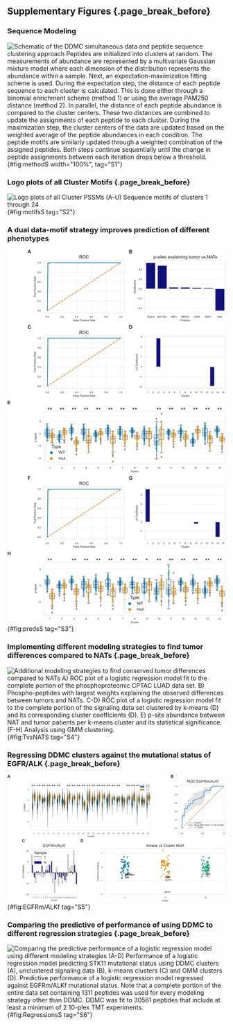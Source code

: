 ## Supplementary Figures {.page_break_before}

### Sequence Modeling

![**Schematic of the DDMC simultaneous data and peptide sequence clustering approach** Peptides are initialized into clusters at random. The measurements of abundance are represented by a multivariate Gaussian mixture model where each dimension of the distribution represents the abundance within a sample. Next, an expectation-maximization fitting scheme is used. During the expectation step, the distance of each peptide sequence to each cluster is calculated. This is done either through a binomial enrichment scheme (method 1) or using the average PAM250 distance (method 2). In parallel, the distance of each peptide abundance is compared to the cluster centers. These two distances are combined to update the assignments of each peptide to each cluster. During the maximization step, the cluster centers of the data are updated based on the weighted average of the peptide abundances in each condition. The peptide motifs are similarly updated through a weighted combination of the assigned peptides. Both steps continue sequentially until the change in peptide assignments between each iteration drops below a threshold.](EM_diagram.svg){#fig:methodS width="100%", tag="S1"}


### Logo plots of all Cluster Motifs {.page_break_before}

![**Logo plots of all Cluster PSSMs** (A-U) Sequence motifs of clusters 1 through 24](figureMS2.svg){#fig:motifsS tag="S2"}

### A dual data-motif strategy improves prediction of different phenotypes
![**Sequence information enhances model prediction** (A-O) Performance of a regression model predicting the mutational status of STK11 (A-E) EGFR and/or ALK (F-J) and tumor infiltration level (hot versus cold) (K-O) in LUAD patients using either only phosphorylation data (0), mainly peptide sequences (50), or a mix (15, 20, 40). EGFRm/ALKf; EGFR mutant and/or ALK fusion.](figureMS3.svg){#fig:predsS tag="S3"}

### Implementing different modeling strategies to find tumor differences compared to NATs {.page_break_before}

![**Additional modeling strategies to find conserved tumor differences compared to NATs** A) ROC plot of a logistic regression model fit to the complete portion of the phosphoproteomic CPTAC LUAD data set. B) Phospho-peptides with largest weights explaining the observed differences between tumors and NATs. C-D) ROC plot of a logistic regression model fit to the complete portion of the signaling data set clustered by k-means (D) and its corresponding cluster coefficients (D). E) p-site abundance between NAT and tumor patients per k-means cluster and its statistical significance. (F-H) Analysis using GMM clustering.](figureMS4.svg){#fig:TvsNATS tag="S4"}

### Regressing DDMC clusters against the mutational status of EGFR/ALK {.page_break_before}

![**Prediction of patient samples harboring EGFR mutations or ALK fusions (EGFRm/ALKf)** A) Phosphorylation signal of DDMC clusters grouped by EGFRm/ALKf mutantants and WT samples. Its statistical significance is indicated on the top part of the plot via a series of Mann Whitney rank test. B) ROC plot of the logistic regression model fit to the DDMC clusters. (D-G) Logo plots of the sequence motifs for clusters 2, 13, 20, and 23. H) Prediction of upstream kinases corresponding to the aforementioned clusters.](figureMS5.svg){#fig:EGFRm/ALKf tag="S5"}

### Comparing the predictive of performance of using DDMC to different regression strategies {.page_break_before}

![**Comparing the predictive performance of a logistic regression model using different modeling strategies** (A-D) Performance of a logistic regression model predicting STK11 mutational status using DDMC clusters (A), unclustered signaling data (B), k-means clusters (C) and GMM clusters (D). Predictive performance of a logistic regression model regressed against EGFRm/ALKf mutational status. Note that a complete portion of the entire data set containing 1311 peptides was used for every modeling strategy other than DDMC. DDMC was fit to 30561 peptides that include at least a minimum of 2 10-plex TMT experiments.](figureMS6.svg){#fig:RegressionsS tag="S6"}
